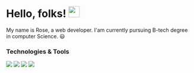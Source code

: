 # Hello, folks! <img src="https://raw.githubusercontent.com/MartinHeinz/MartinHeinz/master/wave.gif" width="30px">


My name is Rose, a web developer. I'am currently pursuing B-tech degree in computer Science.
:smiley:

###  Technologies & Tools
![](https://img.shields.io/badge/<OS>-<WINDOWST>-informational?style=flat&logo=<LOGO_NAME>&logoColor=white&color=2bbc8a)
![](https://img.shields.io/badge/<CODE>-<PYTHON>-informational?style=flat&logo=<LOGO_NAME>&logoColor=white&color=2bbc8a)
![](https://img.shields.io/badge/<CODE>-<HTML>-informational?style=flat&logo=<LOGO_NAME>&logoColor=white&color=2bbc8a)
![](https://img.shields.io/badge/<FRAMEWORK>-<DJANGO>-informational?style=flat&logo=<LOGO_NAME>&logoColor=white&color=2bbc8a)
